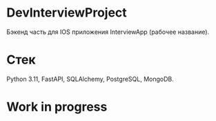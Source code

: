 # DevInterviewProject
Бэкенд часть для IOS приложения InterviewApp (рабочее название). 

# Стек
Python 3.11, FastAPI, SQLAlchemy, PostgreSQL, MongoDB.

# Work in progress
